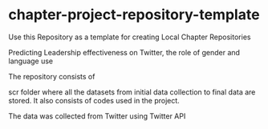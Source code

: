 # chapter-project-repository-template
Use this Repository as a template for creating Local Chapter Repositories


Predicting Leadership effectiveness on Twitter, the role of gender and language use


The repository consists of 

scr folder where all the datasets from initial data collection to final data are stored.
It also consists of codes used in the project.


The data was collected from Twitter using Twitter API







